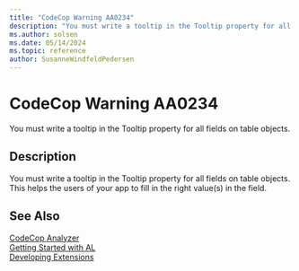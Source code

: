 ```yaml
---
title: "CodeCop Warning AA0234"
description: "You must write a tooltip in the Tooltip property for all fields on table objects."
ms.author: solsen
ms.date: 05/14/2024
ms.topic: reference
author: SusanneWindfeldPedersen
---
```

[//]: # (START>DO_NOT_EDIT)
[//]: # (IMPORTANT:Do not edit any of the content between here and the END>DO_NOT_EDIT.)
[//]: # (Any modifications should be made in the .xml files in the ModernDev repo.)
# CodeCop Warning AA0234
You must write a tooltip in the Tooltip property for all fields on table objects.

## Description
You must write a tooltip in the Tooltip property for all fields on table objects. This helps the users of your app to fill in the right value(s) in the field. 

[//]: # (IMPORTANT: END>DO_NOT_EDIT)
## See Also  
[CodeCop Analyzer](codecop.md)  
[Getting Started with AL](../devenv-get-started.md)  
[Developing Extensions](../devenv-dev-overview.md)  